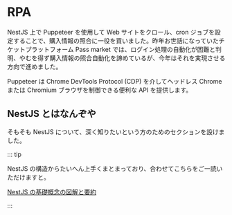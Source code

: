 # RPA

NestJS 上で Puppeteer を使用して Web サイトをクロール、cron ジョブを設定することで、購入情報の照合に一役を買いました。昨年お世話になっていたチケットプラットフォーム Pass market では、ログイン処理の自動化が困難と判明、やむを得ず購入情報の照合自動化を諦めているが、今年はそれを実現させる方向で進めました。

Puppeteer は Chrome DevTools Protocol (CDP) を介してヘッドレス Chrome または Chromium ブラウザを制御できる便利な API を提供します。

## NestJS とはなんぞや

そもそも NestJS について、深く知りたいという方のためのセクションを設けました。

::: tip

NestJS の構造からたいへん上手くまとまっており、合わせてこちらをご一読いただけますと。

[NestJS の基礎概念の図解と要約](https://zenn.dev/morinokami/articles/nestjs-overview)

:::
